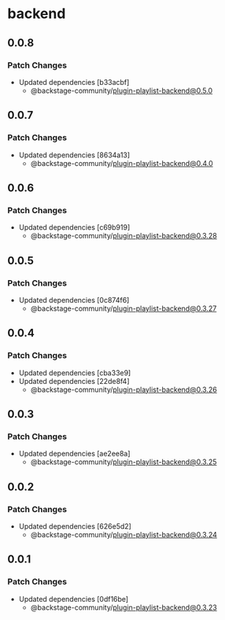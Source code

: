 # backend

## 0.0.8

### Patch Changes

- Updated dependencies [b33acbf]
  - @backstage-community/plugin-playlist-backend@0.5.0

## 0.0.7

### Patch Changes

- Updated dependencies [8634a13]
  - @backstage-community/plugin-playlist-backend@0.4.0

## 0.0.6

### Patch Changes

- Updated dependencies [c69b919]
  - @backstage-community/plugin-playlist-backend@0.3.28

## 0.0.5

### Patch Changes

- Updated dependencies [0c874f6]
  - @backstage-community/plugin-playlist-backend@0.3.27

## 0.0.4

### Patch Changes

- Updated dependencies [cba33e9]
- Updated dependencies [22de8f4]
  - @backstage-community/plugin-playlist-backend@0.3.26

## 0.0.3

### Patch Changes

- Updated dependencies [ae2ee8a]
  - @backstage-community/plugin-playlist-backend@0.3.25

## 0.0.2

### Patch Changes

- Updated dependencies [626e5d2]
  - @backstage-community/plugin-playlist-backend@0.3.24

## 0.0.1

### Patch Changes

- Updated dependencies [0df16be]
  - @backstage-community/plugin-playlist-backend@0.3.23
